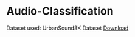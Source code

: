 # Audio-Classification

Dataset used:  UrbanSound8K Dataset [Download](https://urbansounddataset.weebly.com/download-urbansound8k.html)

